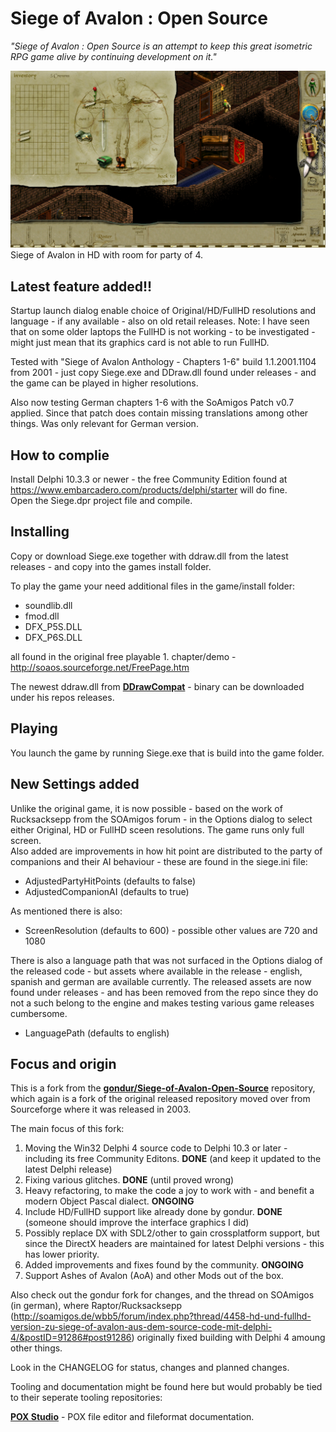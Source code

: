 # Siege of Avalon : Open Source #

_"Siege of Avalon : Open Source is an attempt to keep this great isometric RPG game alive by continuing development on it."_

![Siege of Avalon in HD with room for party of 4.](SoAOS_HD.png)Siege of Avalon in HD with room for party of 4.

## Latest feature added!! ##
Startup launch dialog enable choice of Original/HD/FullHD resolutions and language - if any available - also on old retail releases. Note: I have seen that on some older laptops the FullHD is not working - to be investigated - might just mean that its graphics card is not able to run FullHD.

Tested with "Siege of Avalon Anthology - Chapters 1-6" build 1.1.2001.1104 from 2001 - just copy Siege.exe and DDraw.dll found under releases - and the game can be played in higher resolutions.

Also now testing German chapters 1-6 with the SoAmigos Patch v0.7 applied. Since that patch does contain missing translations among other things. Was only relevant for German version.

## How to complie ##
Install Delphi 10.3.3 or newer - the free Community Edition found at https://www.embarcadero.com/products/delphi/starter will do fine.  
Open the Siege.dpr project file and compile.

## Installing ##

Copy or download Siege.exe together with ddraw.dll from the latest releases - and copy into the games install folder.

To play the game your need additional files in the game/install folder:
- soundlib.dll
- fmod.dll
- DFX_P5S.DLL
- DFX_P6S.DLL

all found in the original free playable 1. chapter/demo - http://soaos.sourceforge.net/FreePage.htm

The newest ddraw.dll from [**DDrawCompat**](https://github.com/narzoul/DDrawCompat) - binary can be downloaded under his repos releases.

## Playing ##

You launch the game by running Siege.exe that is build into the game folder.

## New Settings added ##

Unlike the original game, it is now possible - based on the work of Rucksacksepp from the SOAmigos forum - in the Options dialog to select either Original, HD or FullHD sceen resolutions. The game runs only full screen.  
Also added are improvements in how hit point are distributed to the party of companions and their AI behaviour - these are found in the siege.ini file:

- AdjustedPartyHitPoints (defaults to false)
- AdjustedCompanionAI (defaults to true)

As mentioned there is also:

- ScreenResolution (defaults to 600) - possible other values are 720 and 1080

There is also a language path that was not surfaced in the Options dialog of the released code - but assets where available in the release - english, spanish and german are available currently. The released assets are now found under releases - and has been removed from the repo since they do not a such belong to the engine and makes testing various game releases cumbersome.

- LanguagePath (defaults to english) 


## Focus and origin ##

This is a fork from the [**gondur/Siege-of-Avalon-Open-Source**](https://github.com/gondur/Siege-of-Avalon-Open-Source) repository, which again is a fork of the original released repository moved over from Sourceforge where it was released in 2003.

The main focus of this fork: 

1. Moving the Win32 Delphi 4 source code to Delphi 10.3 or later - including its free Community Editons. **DONE** (and keep it updated to the latest Delphi release)
2. Fixing various glitches. **DONE** (until proved wrong)
3. Heavy refactoring, to make the code a joy to work with - and benefit a modern Object Pascal dialect. **ONGOING**
4. Include HD/FullHD support like already done by gondur. **DONE** (someone should improve the interface graphics I did)
5. Possibly replace DX with SDL2/other to gain crossplatform support, but since the DirectX headers are maintained for latest Delphi versions - this has lower priority.
6. Added improvements and fixes found by the community. **ONGOING**
7. Support Ashes of Avalon (AoA) and other Mods out of the box.

Also check out the gondur fork for changes, and the thread on SOAmigos (in german), where Raptor/Rucksacksepp (http://soamigos.de/wbb5/forum/index.php?thread/4458-hd-und-fullhd-version-zu-siege-of-avalon-aus-dem-source-code-mit-delphi-4/&postID=91286#post91286) originally fixed building with Delphi 4 amoung other things.

Look in the CHANGELOG for status, changes and planned changes.

Tooling and documentation might be found here but would probably be tied to their seperate tooling repositories:

[**POX Studio**](https://github.com/SteveNew/POXStudio) - POX file editor and fileformat documentation.
